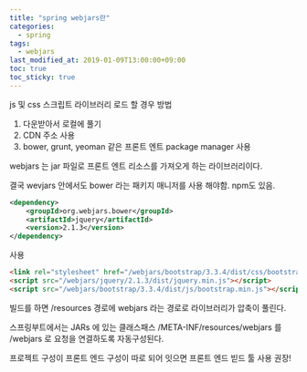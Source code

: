 ```yaml
---
title: "spring webjars란"
categories:
  - spring
tags:
  - webjars
last_modified_at: 2019-01-09T13:00:00+09:00
toc: true
toc_sticky: true
---
```


js 및 css 스크립트 라이브러리 로드 할 경우 방법
1.  다운받아서 로컬에 풀기
2. CDN 주소 사용
3. bower, grunt, yeoman 같은 프론트 엔트 package manager 사용

webjars 는 jar 파일로 프론트 엔트 리소스를 가져오게 하는 라이브러리이다.

결국 wevjars 안에서도 bower 라는 패키지 매니저를 사용 해야함. npm도 있음.
```xml
<dependency>
	<groupId>org.webjars.bower</groupId>
	<artifactId>jquery</artifactId>
	<version>2.1.3</version>
</dependency>
```

사용
```html
<link rel="stylesheet" href="/webjars/bootstrap/3.3.4/dist/css/bootstrap.min.css">
<script src="/webjars/jquery/2.1.3/dist/jquery.min.js"></script>
<script src="/webjars/bootstrap/3.3.4/dist/js/bootstrap.min.js"></script>
```
빌드를 하면 /resources 경로에 webjars 라는 경로로 라이브러리가 압축이 풀린다.


스프링부트에서는 JARs 에 있는 클래스패스 /META-INF/resources/webjars 를 /webjars 로 요청을 연결하도록 자동구성된다.

프로젝트 구성이 프론트 엔드 구성이 따로 되어 잇으면 프론트 엔드 빋드 툴 사용 권장!
